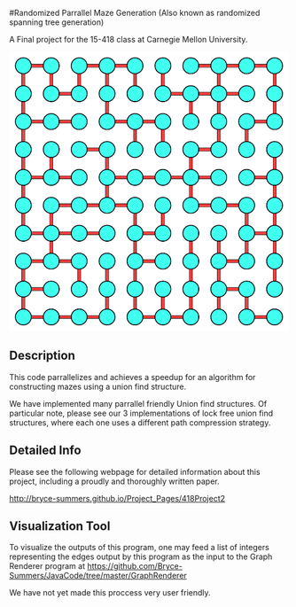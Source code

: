 #Randomized Parrallel Maze Generation
(Also known as randomized spanning tree generation)

A Final project for the 15-418 class at Carnegie Mellon University.

![alt text](https://github.com/Bryce-Summers/Bryce-Summers.github.io/blob/master/Project_Pages/418FinalProject/Lattice2.png "Example Output Maze from a 2d Lattice")

Description
-------

This code parrallelizes and achieves a speedup for an algorithm for constructing mazes using a union find structure.

We have implemented many parrallel friendly Union find structures. Of particular note, please see our 3 implementations of lock free union find structures, where each one uses a different path compression strategy.

Detailed Info
-----

Please see the following webpage for detailed information about this project, including a proudly and thoroughly written paper.

http://bryce-summers.github.io/Project_Pages/418Project2



Visualization Tool
-----------------

To visualize the outputs of this program, one may feed a list of integers representing the edges output by this program
as the input to the Graph Renderer program at https://github.com/Bryce-Summers/JavaCode/tree/master/GraphRenderer

We have not yet made this proccess very user friendly.
